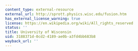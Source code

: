 ```yaml
---
content_type: external-resource
external_url: http://sprott.physics.wisc.edu/fusion.htm
has_external_license_warning: true
license: https://en.wikipedia.org/wiki/All_rights_reserved
status: ''
title: University of Wisconsin
uid: 3188371d-0cd2-4189-ae0b-a3fd4bb683b8
wayback_url: ''
---
```

